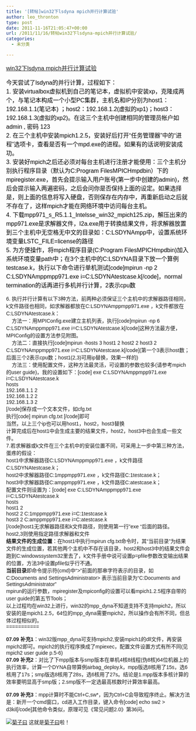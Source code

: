 ```yaml
---
title: '[转帖]win32下lsdyna mpich并行计算试验'
author: leo_thronton
type: post
date: 2011-11-16T21:05:47+00:00
url: /2011/11/16/转帖win32下lsdyna-mpich并行计算试验/
categories:
  - 未分类

---
```

<div class="PublishedByWebStory-[6]1_71121C579E8E4284A7B091C4D8F72ABF_E4F81B9AAEAF4DCCB56268C1E2583183">
  <p style="font-family:'WenQuanYi Micro Hei Mono', 'WenQuanYi Micro Hei', 'Microsoft Yahei Mono', 'Microsoft Yahei', sans-serif!important;margin:15px 0;padding:0;">
    <span style="widows:2;text-transform:none;text-indent:0;letter-spacing:normal;border-collapse:separate;font:medium 'WenQuanYi Micro Hei Mono', 'WenQuanYi Micro Hei', 'Microsoft Yahei Mono', 'Microsoft Yahei', sans-serif;white-space:normal;orphans:2;color:rgb(0,0,0);word-spacing:0;" class="Apple-style-span"><a href="http://www.magicwolf.cn/study/cae/lsdyna-mpp-mpich.html" target="_blank" rel="noopener noreferrer">win32下lsdyna mpich并行计算试验</a></span>
  </p>
  
  <p style="font-family:'WenQuanYi Micro Hei Mono', 'WenQuanYi Micro Hei', 'Microsoft Yahei Mono', 'Microsoft Yahei', sans-serif!important;margin:15px 0;padding:0;">
    <span style="widows:2;text-transform:none;text-indent:0;letter-spacing:normal;border-collapse:separate;font:medium 'WenQuanYi Micro Hei Mono', 'WenQuanYi Micro Hei', 'Microsoft Yahei Mono', 'Microsoft Yahei', sans-serif;white-space:normal;orphans:2;color:rgb(0,0,0);word-spacing:0;" class="Apple-style-span">今天尝试了lsdyna的并行计算，过程如下：<span class="Apple-converted-space">&nbsp;</span><br style="font-family:'WenQuanYi Micro Hei Mono', 'WenQuanYi Micro Hei', 'Microsoft Yahei Mono', 'Microsoft Yahei', sans-serif!important;margin:0;padding:0;" /> 1. 安装virtualbox虚拟机到自己的笔记本，虚拟机中安装xp，克隆成两个，与笔记本构成一个小型PC集群，主机名和IP分别为host1：192.168.1.1(笔记本) ；host2：192.168.1.2(虚拟的xp1)；host3：192.168.1.3(虚拟的xp2)。在这三个主机中创建相同的管理员帐户如 admin , 密码 123<span class="Apple-converted-space">&nbsp;</span><br style="font-family:'WenQuanYi Micro Hei Mono', 'WenQuanYi Micro Hei', 'Microsoft Yahei Mono', 'Microsoft Yahei', sans-serif!important;margin:0;padding:0;" /> 2. 在三个主机中安装mpich1.2.5，安装好后打开“任务管理器”中的“进程”选项卡，查看是否有一个mpd.exe的进程。如果有的话说明安装成功。<span class="Apple-converted-space">&nbsp;</span><br style="font-family:'WenQuanYi Micro Hei Mono', 'WenQuanYi Micro Hei', 'Microsoft Yahei Mono', 'Microsoft Yahei', sans-serif!important;margin:0;padding:0;" /> 3. 安装好mpich之后还必须对每台主机进行注册才能使用：三个主机分别执行程序目录（默认为C:Program FilesMPICHmpdbin）下的mpiregister.exe，首先会提示输入用户账号(第一步中创建的admin)，然后会提示输入两遍密码，之后会问你是否保持上面的设定。如果选择是，则上面的信息将写入硬盘，否则保存在内存中，再重新启动之后就不存在了，这样mpich才能在网络环境中访问每台主机。<span class="Apple-converted-space">&nbsp;</span><br style="font-family:'WenQuanYi Micro Hei Mono', 'WenQuanYi Micro Hei', 'Microsoft Yahei Mono', 'Microsoft Yahei', sans-serif!important;margin:0;padding:0;" /> 4. 下载mpp971_s_R5.1.1_Intelsse_win32_mpich125.zip，解压出来的mpp971.exe是求解器文件，I2a.exe用于转换结果文件，将求解器放置到三个主机中无空格无中文的目录如：C:LSDYNAmpp中，设置系统环境变量LSTC_FILE=license的路径<span class="Apple-converted-space">&nbsp;</span><br style="font-family:'WenQuanYi Micro Hei Mono', 'WenQuanYi Micro Hei', 'Microsoft Yahei Mono', 'Microsoft Yahei', sans-serif!important;margin:0;padding:0;" /> 5. 为方便操作，将mpich程序目录(C:Program FilesMPICHmpdbin)加入系统环境变量path中；在3个主机中的C:LSDYNA目录下放一个算例testcase.k，执行以下命令进行单机测试[code]mpirun -np 2 C:LSDYNAmppmpp971.exe i=C:LSDYNAtestcase.k[/code]，normal termination的话再进行多机并行计算，2表示cpu数</span>
  </p>
  
  <p style="font-family:'WenQuanYi Micro Hei Mono', 'WenQuanYi Micro Hei', 'Microsoft Yahei Mono', 'Microsoft Yahei', sans-serif!important;margin:15px 0;padding:0;">
    <span style="font-family:'WenQuanYi Micro Hei Mono', 'WenQuanYi Micro Hei', 'Microsoft Yahei Mono', 'Microsoft Yahei', sans-serif!important;margin:0;padding:0;" id="more-949"></span>
  </p>
  
  <p style="font-family:'WenQuanYi Micro Hei Mono', 'WenQuanYi Micro Hei', 'Microsoft Yahei Mono', 'Microsoft Yahei', sans-serif!important;margin:15px 0;padding:0;">
    6. 执行并行计算有以下3种方法，前两种必须保证三个主机中的求解器路径相同，k文件路径也相同，如求解器都放在C:LSDYNAmppmpp971.exe ，k文件都放在C:LSDYNAtestcase.k：<span class="Apple-converted-space">&nbsp;</span><br style="font-family:'WenQuanYi Micro Hei Mono', 'WenQuanYi Micro Hei', 'Microsoft Yahei Mono', 'Microsoft Yahei', sans-serif!important;margin:0;padding:0;" /> &nbsp;&nbsp;&nbsp; 方法一：用MPIConfig.exe建立主机列表，执行[code]mpirun -np 6 C:LSDYNAmppmpp971.exe i=C:LSDYNAtestcase.k[/code]这种方法最方便，MPIConfig的设置方法参见附图。<span class="Apple-converted-space">&nbsp;</span><br style="font-family:'WenQuanYi Micro Hei Mono', 'WenQuanYi Micro Hei', 'Microsoft Yahei Mono', 'Microsoft Yahei', sans-serif!important;margin:0;padding:0;" /> &nbsp;&nbsp;&nbsp; 方法二：直接执行[code]mpirun -hosts 3 host1 2 host2 2 host3 2 C:LSDYNAmppmpp971.exe i=C:LSDYNAtestcase.k[/code](第一个3表示host数；后面三个2表示cpu数；host1(2,3)可用ip替换，效果一样的)<span class="Apple-converted-space">&nbsp;</span><br style="font-family:'WenQuanYi Micro Hei Mono', 'WenQuanYi Micro Hei', 'Microsoft Yahei Mono', 'Microsoft Yahei', sans-serif!important;margin:0;padding:0;" /> &nbsp;&nbsp;&nbsp; 方法三：使用配置文件，这种方法最灵活，可设置的参数也较多(请参考mpich的user guide)，我的设置如下：[code] exe C:LSDYNAmppmpp971.exe i=C:LSDYNAtestcase.k<span class="Apple-converted-space">&nbsp;</span><br style="font-family:'WenQuanYi Micro Hei Mono', 'WenQuanYi Micro Hei', 'Microsoft Yahei Mono', 'Microsoft Yahei', sans-serif!important;margin:0;padding:0;" /> hosts<span class="Apple-converted-space">&nbsp;</span><br style="font-family:'WenQuanYi Micro Hei Mono', 'WenQuanYi Micro Hei', 'Microsoft Yahei Mono', 'Microsoft Yahei', sans-serif!important;margin:0;padding:0;" /> 192.168.1.1 2<span class="Apple-converted-space">&nbsp;</span><br style="font-family:'WenQuanYi Micro Hei Mono', 'WenQuanYi Micro Hei', 'Microsoft Yahei Mono', 'Microsoft Yahei', sans-serif!important;margin:0;padding:0;" /> 192.168.1.2 2<span class="Apple-converted-space">&nbsp;</span><br style="font-family:'WenQuanYi Micro Hei Mono', 'WenQuanYi Micro Hei', 'Microsoft Yahei Mono', 'Microsoft Yahei', sans-serif!important;margin:0;padding:0;" /> 192.168.1.3 2<span class="Apple-converted-space">&nbsp;</span><br style="font-family:'WenQuanYi Micro Hei Mono', 'WenQuanYi Micro Hei', 'Microsoft Yahei Mono', 'Microsoft Yahei', sans-serif!important;margin:0;padding:0;" /> [/code]保存成一个文本文件，如cfg.txt<span class="Apple-converted-space">&nbsp;</span><br style="font-family:'WenQuanYi Micro Hei Mono', 'WenQuanYi Micro Hei', 'Microsoft Yahei Mono', 'Microsoft Yahei', sans-serif!important;margin:0;padding:0;" /> 执行[code] mpirun cfg.txt [/code]即可<span class="Apple-converted-space">&nbsp;</span><br style="font-family:'WenQuanYi Micro Hei Mono', 'WenQuanYi Micro Hei', 'Microsoft Yahei Mono', 'Microsoft Yahei', sans-serif!important;margin:0;padding:0;" /> 当然，以上三个ip也可以用host1，host2，host3替换<span class="Apple-converted-space">&nbsp;</span><br style="font-family:'WenQuanYi Micro Hei Mono', 'WenQuanYi Micro Hei', 'Microsoft Yahei Mono', 'Microsoft Yahei', sans-serif!important;margin:0;padding:0;" /> 计算完成后在host1中会生成主要的结果文件，host2，host3中也会生成一些文件。<span class="Apple-converted-space">&nbsp;</span><br style="font-family:'WenQuanYi Micro Hei Mono', 'WenQuanYi Micro Hei', 'Microsoft Yahei Mono', 'Microsoft Yahei', sans-serif!important;margin:0;padding:0;" /> 7.若求解器或k文件在三个主机中的安装位置不同，可采用上一步中第三种方法，蛋疼的假设：<span class="Apple-converted-space">&nbsp;</span><br style="font-family:'WenQuanYi Micro Hei Mono', 'WenQuanYi Micro Hei', 'Microsoft Yahei Mono', 'Microsoft Yahei', sans-serif!important;margin:0;padding:0;" /> host1中求解器路径C:LSDYNAmppmpp971.exe ，k文件路径C:LSDYNAtestcase.k；<span class="Apple-converted-space">&nbsp;</span><br style="font-family:'WenQuanYi Micro Hei Mono', 'WenQuanYi Micro Hei', 'Microsoft Yahei Mono', 'Microsoft Yahei', sans-serif!important;margin:0;padding:0;" /> host2中求解器路径C:1mppmpp971.exe ，k文件路径C:1testcase.k；<span class="Apple-converted-space">&nbsp;</span><br style="font-family:'WenQuanYi Micro Hei Mono', 'WenQuanYi Micro Hei', 'Microsoft Yahei Mono', 'Microsoft Yahei', sans-serif!important;margin:0;padding:0;" /> host3中求解器路径C:amppmpp971.exe ，k文件路径C:atestcase.k；<span class="Apple-converted-space">&nbsp;</span><br style="font-family:'WenQuanYi Micro Hei Mono', 'WenQuanYi Micro Hei', 'Microsoft Yahei Mono', 'Microsoft Yahei', sans-serif!important;margin:0;padding:0;" /> 配置文件则设置为：[code] exe C:LSDYNAmppmpp971.exe i=C:LSDYNAtestcase.k<span class="Apple-converted-space">&nbsp;</span><br style="font-family:'WenQuanYi Micro Hei Mono', 'WenQuanYi Micro Hei', 'Microsoft Yahei Mono', 'Microsoft Yahei', sans-serif!important;margin:0;padding:0;" /> hosts<span class="Apple-converted-space">&nbsp;</span><br style="font-family:'WenQuanYi Micro Hei Mono', 'WenQuanYi Micro Hei', 'Microsoft Yahei Mono', 'Microsoft Yahei', sans-serif!important;margin:0;padding:0;" /> host1 2<span class="Apple-converted-space">&nbsp;</span><br style="font-family:'WenQuanYi Micro Hei Mono', 'WenQuanYi Micro Hei', 'Microsoft Yahei Mono', 'Microsoft Yahei', sans-serif!important;margin:0;padding:0;" /> host2 2 C:1mppmpp971.exe i=C:1testcase.k<span class="Apple-converted-space">&nbsp;</span><br style="font-family:'WenQuanYi Micro Hei Mono', 'WenQuanYi Micro Hei', 'Microsoft Yahei Mono', 'Microsoft Yahei', sans-serif!important;margin:0;padding:0;" /> host3 2 C:amppmpp971.exe i=C:atestcase.k<span class="Apple-converted-space">&nbsp;</span><br style="font-family:'WenQuanYi Micro Hei Mono', 'WenQuanYi Micro Hei', 'Microsoft Yahei Mono', 'Microsoft Yahei', sans-serif!important;margin:0;padding:0;" /> [/code]host1无求解器路径和k文件路径，则使用第一行&#8221;exe &#8220;后面的路径。<span class="Apple-converted-space">&nbsp;</span><br style="font-family:'WenQuanYi Micro Hei Mono', 'WenQuanYi Micro Hei', 'Microsoft Yahei Mono', 'Microsoft Yahei', sans-serif!important;margin:0;padding:0;" /> host2,3则使用指定路径求解器和文件<span class="Apple-converted-space">&nbsp;</span><br style="font-family:'WenQuanYi Micro Hei Mono', 'WenQuanYi Micro Hei', 'Microsoft Yahei Mono', 'Microsoft Yahei', sans-serif!important;margin:0;padding:0;" /> <strong>结果文件的生成位置</strong>：在host1中执行mpirun cfg.txt命令时，其“当前目录”为结果文件的生成位置，若其他两个主机中不存在该目录，host2和host3中的结果文件会跑到C:windowssystem32里去了，k文件手册中说可设置p=pfile参数改变输出结果的位置，方法3中设置pfile似乎行不通。<span class="Apple-converted-space">&nbsp;</span><br style="font-family:'WenQuanYi Micro Hei Mono', 'WenQuanYi Micro Hei', 'Microsoft Yahei Mono', 'Microsoft Yahei', sans-serif!important;margin:0;padding:0;" /> <strong>当前目录</strong>即命令提示符(cmd)中“>”前面的那串字符表示的目录，如<span class="Apple-converted-space">&nbsp;</span><br style="font-family:'WenQuanYi Micro Hei Mono', 'WenQuanYi Micro Hei', 'Microsoft Yahei Mono', 'Microsoft Yahei', sans-serif!important;margin:0;padding:0;" /> C:Documents and SettingsAdministrator> 表示当前目录为“C:Documents and SettingsAdministrator”<span class="Apple-converted-space">&nbsp;</span><br style="font-family:'WenQuanYi Micro Hei Mono', 'WenQuanYi Micro Hei', 'Microsoft Yahei Mono', 'Microsoft Yahei', sans-serif!important;margin:0;padding:0;" /> mpirun的运行参数，mpiregister及mpiconfig的设置可以看mpich1.2.5程序自带的user guide的第五节Tools；<span class="Apple-converted-space">&nbsp;</span><br style="font-family:'WenQuanYi Micro Hei Mono', 'WenQuanYi Micro Hei', 'Microsoft Yahei Mono', 'Microsoft Yahei', sans-serif!important;margin:0;padding:0;" /> 以上过程均在win32上进行，win32的mpp_dyna不知道支持不支持mpich2，所以安装的是mpich1.2.5，64位的mpp_dyna需要mpich2，所以操作会有所不同，但总体过程相似的。<span class="Apple-converted-space">&nbsp;</span><br style="font-family:'WenQuanYi Micro Hei Mono', 'WenQuanYi Micro Hei', 'Microsoft Yahei Mono', 'Microsoft Yahei', sans-serif!important;margin:0;padding:0;" /> ===========
  </p>
  
  <p style="font-family:'WenQuanYi Micro Hei Mono', 'WenQuanYi Micro Hei', 'Microsoft Yahei Mono', 'Microsoft Yahei', sans-serif!important;margin:15px 0;padding:0;">
    <strong>07.09 补充1</strong>：win32版mpp_dyna可支持mpich2,安装mpich1的dll文件，再安装mpich2即可。mpich2的执行程序换成了mpiexec，配置文件设置方式有所不同(见mpich2 user guide p.5-6)<span class="Apple-converted-space">&nbsp;</span><br style="font-family:'WenQuanYi Micro Hei Mono', 'WenQuanYi Micro Hei', 'Microsoft Yahei Mono', 'Microsoft Yahei', sans-serif!important;margin:0;padding:0;" /> <strong>07.09 补充2</strong>：对比了下mpp版本与smp版本在单机4核8线程(伪8核)64位机器上的执行效率，计算一个DYNA自带算例airbag_deploy.k，mpp版选8核用了15s，选6核用了17s；smp版选8核用了28s，选6核用了27s。结论是1.mpp版本多核计算的效率要明显高于smp版；2.smp版不一定选最高核数时计算效率最高。
  </p>
  
  <p style="font-family:'WenQuanYi Micro Hei Mono', 'WenQuanYi Micro Hei', 'Microsoft Yahei Mono', 'Microsoft Yahei', sans-serif!important;margin:15px 0;padding:0;">
    <strong>07.09 补充3</strong>：mpp计算时不能Ctrl+C,sw*，因为Ctrl+C会导致程序终止。解决方法是：新开一个cmd窗口，cd进入工作目录，键入命令[code] echo sw2 > d3kil[/code]其他命令类似，原理可见《常见问题2.0》第36问。
  </p>
  
  <div class="PoweredByWebStory" style="margin-top:15px;margin-bottom:10px;">
    <a target="_blank" href="http://sns.juziyue.com/webinvite.php?u=337" rel="noopener noreferrer"><img src="http://image.juziyue.com/WebStoryLogo24.png" alt="菊子曰" style="border:0;" /></a>&nbsp;这就是<a target="_blank" href="http://sns.juziyue.com/webinvite.php?u=337" rel="noopener noreferrer">菊子曰</a>啦！
  </div>
</div>